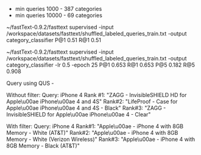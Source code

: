  - min queries 1000 - 387 categories
 - min queries 10000 - 69 categories


~/fastText-0.9.2/fasttext supervised -input /workspace/datasets/fasttext/shuffled_labeled_queries_train.txt -output category_classifier
P@1     0.51
R@1     0.51

~/fastText-0.9.2/fasttext supervised -input /workspace/datasets/fasttext/shuffled_labeled_queries_train.txt -output category_classifier  -lr 0.5 -epoch 25
P@1     0.653
R@1     0.653
P@5     0.182
R@5     0.908


Query using QUS - 

Without filter:
Query: iPhone 4
Rank #1: "ZAGG - InvisibleSHIELD HD for Apple\u00ae iPhone\u00ae 4 and 4S"
Rank#2: "LifeProof - Case for Apple\u00ae iPhone\u00ae 4 and 4S - Black"
Rank#3: "ZAGG - InvisibleSHIELD for Apple\u00ae iPhone\u00ae 4 - Clear"

With filter:
Query: iPhone 4
Rank#1:  "Apple\u00ae - iPhone 4 with 8GB Memory - White (AT&T)"
Rank#2: "Apple\u00ae - iPhone 4 with 8GB Memory - White (Verizon Wireless)"
Rank#3: "Apple\u00ae - iPhone 4 with 8GB Memory - Black (AT&T)"